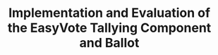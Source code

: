 ---
title: "Implementation and Evaluation of the EasyVote Tallying Component and Ballot"
collection: publications
permalink: /publications/2014-10-Implementation-and-Evaluation-of-the-EasyVote-Tallying-Component-and-Ballot
venue: 'In the proceedings of 6th International Conference on Electronic Voting: Verifying the Vote (EVOTE 2014)'
paperurl: 'https://doi.org/10.1109/EVOTE.2014.7001140'
citation: ' <b>Jurlind Budurushi</b>,  Karen Renaud,  Melanie Volkamer,  Marcel Woide, </br> In the proceedings of 6th International Conference on Electronic Voting: Verifying the Vote (EVOTE 2014)</br>'
---